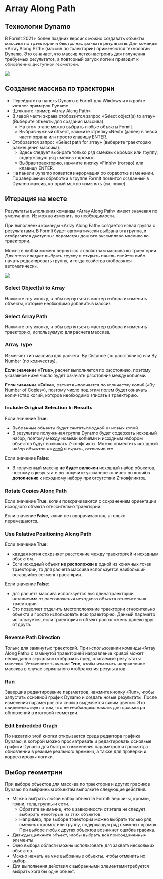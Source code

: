 # Array Along Path

## Технологии Dynamo

В FormIt 2021 и более поздних версиях можно создавать объекты массива по траектории и быстро настраивать результаты. Для команды «Array Along Path» (массив по траектории) применяются технологии Dynamo. Это означает, что массив легко настроить для получения требуемых результатов, а повторный запуск логики приводит к обновлению доступной геометрии.

![](<../.gitbook/assets/array-along-path (1).gif>)

## Создание массива по траектории

* Перейдите на панель Dynamo в FormIt для Windows и откройте каталог примеров Dynamo.
* Щелкните пример «Array Along Path».
* В левой части экрана отобразится запрос «Select object(s) to array» (Выберите объекты для создания массива).
   * На этом этапе можно выбрать любые объекты FormIt.
   * Выбрав нужный объект, нажмите стрелку «Next» (далее) в левой части экрана или просто клавишу ENTER.
* Отобразится запрос «Select path for array» (выберите траекторию размещения массива).
   * Здесь следует выбирать только ряд смежных кромок или группу, содержащую ряд смежных кромок.
   * Выбрав траекторию, нажмите кнопку «Finish» (готово) или клавишу ENTER.
* На панели Dynamo появится информация об обработке изменений. По завершении обработки в группе FormIt появится созданный в Dynamo массив, который можно изменять (см. ниже).

## Итерация на месте

Результаты выполнения команды «Array Along Path» имеют значения по умолчанию. Их можно изменить по необходимости.

При выполнении команды «Array Along Path» создается новая группа с результатами. В FormIt будет автоматически выбрана эта группа, и отобразятся доступные параметры данного экземпляра массива по траектории.

Можно в любой момент вернуться к свойствам массива по траектории. Для этого следует выбрать группу и открыть панель свойств либо начать редактировать группу, и тогда свойства отобразятся автоматически.

![](<../.gitbook/assets/array along path (2).png>)

### Select Object(s) to Array <a href="#run" id="run"></a>

Нажмите эту кнопку, чтобы вернуться в мастер выбора и изменить объекты, которые необходимо добавить в массив.

### Select Array Path

Нажмите эту кнопку, чтобы вернуться в мастер выбора и изменить траекторию, используемую для расчета массива.

### Array Type <a href="#run" id="run"></a>

Изменяет тип массива для расчета: By Distance (по расстоянию) или By Number (по количеству).

**Если значение «True»**, расчет выполняется по расстоянию, поэтому указанное ниже число будет означать расстояние между копиями.

**Если значение «False»**, расчет выполняется по количеству копий («By Number of Copies»), поэтому число под этим полем будет означать количество копий, которое необходимо вписать в траекторию.

### Include Original Selection In Results

Если значение **True**:

* Выбранные объекты будут считаться одной из новых копий.
* В результате полученная группа Dynamo будет содержать исходный набор, поэтому между новыми копиями и исходным набором объектов будут возникать Z-конфликты. Можно поместить исходный набор объектов на [слой](layers.md) и скрыть, отключив его.

Если значение **False**:

* В полученный массив **не будет включен** исходный набор объектов, поэтому в результате вы получите указанное количество копий **в дополнение** к исходному набору при отсутствии Z-конфликтов.

### Rotate Copies Along Path

Если значение **True**, копии поворачиваются с сохранением ориентации исходного объекта относительно траектории.

Если значение **False**, копии не поворачиваются, а только перемещаются.

### Use Relative Positioning Along Path

Если значение **True**:

* каждая копия сохраняет расстояние между траекторией и исходным объектом.
* Если исходный объект **не расположен** в одной из конечных точек траектории, то для расчета массива используется наибольший оставшийся сегмент траектории.

Если значение **False**:

* для расчета массива используется вся длина траектории независимо от расположения исходного объекта относительно траектории.
* Это позволяет отделить местоположение траектории относительно объекта и просто использовать всю траекторию. Данный параметр используется, если траектория и объект расположены далеко друг от друга.

### Reverse Path Direction

Только для замкнутых траекторий. При использовании команды «Array Along Path» с замкнутой траекторией направление кривой может неожиданно зеркально отобразить предполагаемые результаты массива. Установите значение **True**, чтобы изменить направление массива в случае зеркального отображения результатов.

### Run <a href="#run" id="run"></a>

Завершив редактирование параметров, нажмите кнопку «Run», чтобы запустить основной график Dynamo и создать новые результаты. После изменения параметров эта кнопка выделяется синим цветом. Это свидетельствует о том, что ее необходимо нажать для просмотра обновлений в итоговой геометрии.‌

### Edit Embedded Graph <a href="#edit-embedded-graph" id="edit-embedded-graph"></a>

По нажатию этой кнопки открывается среда редактора графика Dynamo, в которой можно просматривать и редактировать основные графики Dynamo для быстрого изменения параметров и просмотра обновлений в режиме реального времени, а также для проверки и корректировки логики.

## Выбор геометрии

При выборе объектов для массива по траектории и других графиков Dynamo по выбранным объектам выполните следующие действия.

* Можно выбрать любой набор объектов FormIt: вершины, кромки, грани, тела, группы и сети.
   * Обратите внимание, что в зависимости от этапа не следует выбирать некоторые из этих объектов.
   * Например, при выборе траектории можно выбрать только ряд смежных кромок или группу, содержащую ряд смежных кромок. При выборе любых других объектов возникнет ошибка графика.
* Дважды щелкните объект, чтобы выбрать все присоединенные элементы.
* Окно выбора области можно использовать для захвата нескольких объектов.
* Можно нажать на уже выбранные объекты, чтобы отменить их выбор.
* Для выполнения действия с выбранными элементами требуется выбрать хотя бы один объект.
